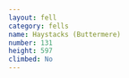 ```yaml
---
layout: fell
category: fells
name: Haystacks (Buttermere)
number: 131
height: 597
climbed: No
---
```

